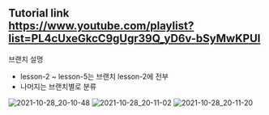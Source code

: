 Tutorial link   
https://www.youtube.com/playlist?list=PL4cUxeGkcC9gUgr39Q_yD6v-bSyMwKPUI
---

브랜치 설명
- lesson-2 ~ lesson-5는 브랜치 lesson-2에 전부   
- 나머지는 브랜치별로 분류


![2021-10-28_20-10-48](https://user-images.githubusercontent.com/59721293/139244794-6da28553-5c9d-4455-b552-acc1dcbf077d.jpg)
![2021-10-28_20-11-02](https://user-images.githubusercontent.com/59721293/139244802-ec8fef6d-2566-410c-aad8-9e4df815641a.jpg)
![2021-10-28_20-11-20](https://user-images.githubusercontent.com/59721293/139244815-2805d96f-50b7-41b4-abc5-04103f1f9c52.jpg)

